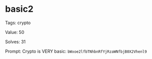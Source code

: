 
basic2
======


Tags: crypto

Value: 50

Solves: 31

Prompt: Crypto is VERY basic: `bWxoe2lfbTNhbnRfYjRzaWNfbjB0X2Vhenl9`
